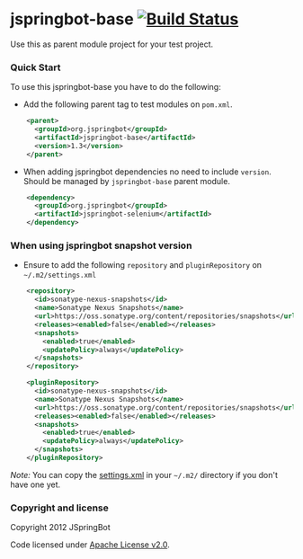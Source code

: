 jspringbot-base [![Build Status](https://buildhive.cloudbees.com/job/jspringbot/job/jspringbot-base/badge/icon)](https://buildhive.cloudbees.com/job/jspringbot/job/jspringbot-base/)
===============

Use this as parent module project for your test project.

### Quick Start

To use this jspringbot-base you have to do the following:

- Add the following parent tag to test modules on `pom.xml`.
```xml
    <parent>
      <groupId>org.jspringbot</groupId>
      <artifactId>jspringbot-base</artifactId>
      <version>1.3</version>
    </parent>
```

- When adding jspringbot dependencies no need to include `version`. Should be managed by `jspringbot-base` parent module.
```xml
    <dependency>
      <groupId>org.jspringbot</groupId>
      <artifactId>jspringbot-selenium</artifactId>
    </dependency>
```

### When using jspringbot snapshot version

- Ensure to add the following `repository` and `pluginRepository` on `~/.m2/settings.xml`
```xml
    <repository>
      <id>sonatype-nexus-snapshots</id>
      <name>Sonatype Nexus Snapshots</name>
      <url>https://oss.sonatype.org/content/repositories/snapshots</url>
      <releases><enabled>false</enabled></releases>
      <snapshots>
        <enabled>true</enabled>
        <updatePolicy>always</updatePolicy>
      </snapshots>
    </repository>
```
```xml
    <pluginRepository>
      <id>sonatype-nexus-snapshots</id>
      <name>Sonatype Nexus Snapshots</name>
      <url>https://oss.sonatype.org/content/repositories/snapshots</url>
      <releases><enabled>false</enabled></releases>
      <snapshots>
        <enabled>true</enabled>
        <updatePolicy>always</updatePolicy>
      </snapshots>
    </pluginRepository>
```

*Note:* You can copy the [settings.xml](https://github.com/jspringbot/jspringbot-base/blob/master/settings.xml) in your `~/.m2/` directory if you don't have one yet.


### Copyright and license

Copyright 2012 JSpringBot

Code licensed under [Apache License v2.0](http://www.apache.org/licenses/LICENSE-2.0).



